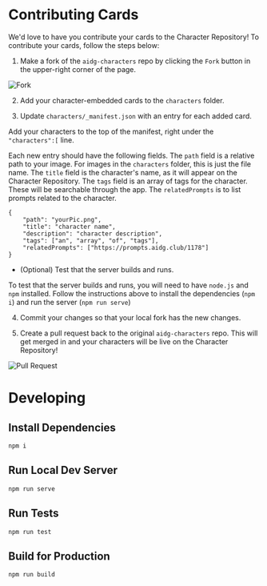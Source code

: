 # Contributing Cards

We'd love to have you contribute your cards to the Character Repository! To contribute your cards, follow the steps below:

1. Make a fork of the `aidg-characters` repo by clicking the `Fork` button in the upper-right corner of the page.

![Fork](readme-img/fork.png)

2. Add your character-embedded cards to the `characters` folder.

3. Update `characters/_manifest.json` with an entry for each added card.

Add your characters to the top of the manifest, right under the `"characters":[` line.

Each new entry should have the following fields. The `path` field is a relative path to your image. For images in the `characters` folder, this is just the file name. The `title` field is the character's name, as it will appear on the Character Repository. The `tags` field is an array of tags for the character. These will be searchable through the app. The `relatedPrompts` is to list prompts related to the character.

```
{
	"path": "yourPic.png",
	"title": "character name",
	"description": "character description",
	"tags": ["an", "array", "of", "tags"],
	"relatedPrompts": ["https://prompts.aidg.club/1178"]
}
```

- (Optional) Test that the server builds and runs.

To test that the server builds and runs, you will need to have `node.js` and `npm` installed. Follow the instructions above to install the dependencies (`npm i`) and run the server (`npm run serve`)

4. Commit your changes so that your local fork has the new changes.

5. Create a pull request back to the original `aidg-characters` repo. This will get merged in and your characters will be live on the Character Repository!

![Pull Request](readme-img/pullRequest.png)

# Developing

## Install Dependencies

`npm i`

## Run Local Dev Server

`npm run serve`

## Run Tests

`npm run test`

## Build for Production

`npm run build`
